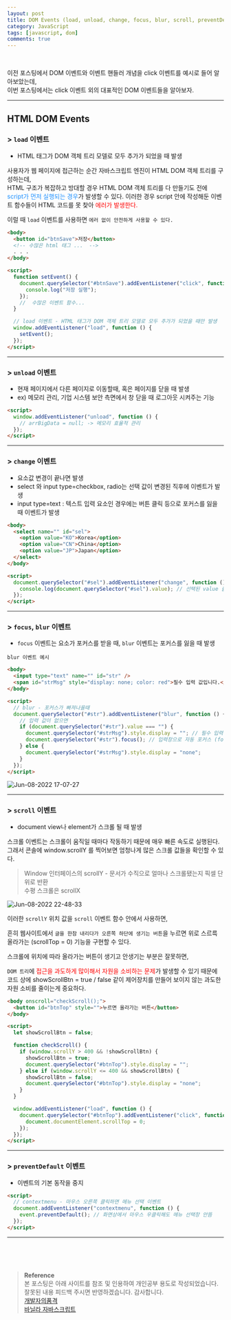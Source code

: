 ```yaml
---
layout: post
title: DOM Events (load, unload, change, focus, blur, scroll, preventDefault)
category: JavaScript
tags: [javascript, dom]
comments: true
---
```


<br>

이전 포스팅에서 DOM 이벤트와 이벤트 핸들러 개념을 click 이벤트를 예시로 들어 알아보았는데,  
이번 포스팅에서는 click 이벤트 외의 대표적인 DOM 이벤트들을 알아보자.

---

## HTML DOM Events

### > `load` 이벤트

- HTML 태그가 DOM 객체 트리 모델로 모두 추가가 되었을 때 발생

사용자가 웹 페이지에 접근하는 순간 자바스크립트 엔진이 HTML DOM 객체 트리를 구성하는데,  
HTML 구조가 복잡하고 방대할 경우 HTML DOM 객체 트리를 다 만들기도 전에 <font color='#1E90FF'>script가 먼저 실행되는 경우</font>가 발생할 수 있다. 이러한 경우 script 안에 작성해둔 이벤트 함수들이 HTML 코드를 못 찾아 <font color='red'>에러가 발생한다.</font>

이럴 때 `load` 이벤트를 사용하면 `에러 없이 안전하게 사용할 수 있다.`

```html
<body>
  <button id="btnSave">저장</button>
  <!-- 수많은 html 태그 ...  -->
  . . .
</body>

<script>
  function setEvent() {
    document.querySelector("#btnSave").addEventListener("click", function () {
      console.log("저장 실행");
    });
    //  수많은 이벤트 함수...
  }

  // load 이벤트 - HTML 태그가 DOM 객체 트리 모델로 모두 추가가 되었을 때만 발생
  window.addEventListener("load", function () {
    setEvent();
  });
</script>
```

---

### > `unload` 이벤트

- 현재 페이지에서 다른 페이지로 이동할때, 혹은 페이지를 닫을 때 발생
- ex) 메모리 관리, 기업 시스템 보안 측면에서 창 닫을 때 로그아웃 시켜주는 기능

```html
<script>
  window.addEventListener("unload", function () {
    // arrBigData = null; -> 메모리 효율적 관리
  });
</script>
```

---

### > `change` 이벤트

- 요소값 변경이 끝나면 발생
- select 와 input type=checkbox, radio는 선택 값이 변경된 직후에 이벤트가 발생
- input type=text : 텍스트 입력 요소인 경우에는 버튼 클릭 등으로 포커스를 잃을 때 이벤트가 발생

```html
<body>
  <select name="" id="sel">
    <option value="KO">Korea</option>
    <option value="CN">China</option>
    <option value="JP">Japan</option>
  </select>
</body>

<script>
  document.querySelector("#sel").addEventListener("change", function () {
    console.log(document.querySelector("#sel").value); // 선택된 value 출력
  });
</script>
```

---

### > `focus`, `blur` 이벤트

- `focus` 이벤트는 요소가 포커스를 받을 때, `blur` 이벤트는 포커스를 잃을 때 발생

`blur 이벤트 예시`

```html
<body>
  <input type="text" name="" id="str" />
  <span id="strMsg" style="display: none; color: red">필수 입력 값입니다.</span>
</body>

<script>
  // blur - 포커스가 빠져나올때
  document.querySelector("#str").addEventListener("blur", function () {
    // 입력 값이 없으면
    if (document.querySelector("#str").value === "") {
      document.querySelector("#strMsg").style.display = ""; // 필수 입력 값입니다 -> 화면에 출력 후
      document.querySelector("#str").focus(); // 입력창으로 자동 포커스 (focus 이벤트와 무관한 메소드임)
    } else {
      document.querySelector("#strMsg").style.display = "none";
    }
  });
</script>
```

![Jun-08-2022
17-07-27](https://user-images.githubusercontent.com/76654131/172565495-62a43dbc-b966-42b0-8a9c-271fc81a228b.gif)

---

### > `scroll` 이벤트

- document view나 element가 스크롤 될 때 발생

스크롤 이벤트는 스크롤이 움직일 때마다 작동하기 때문에 매우 빠른 속도로 실행된다.  
그래서 콘솔에 window.scrollY 를 찍어보면 엄청나게 많은 스크롤 값들을 확인할 수 있다.

> Window 인터페이스의 scrollY - 문서가 수직으로 얼마나 스크롤됐는지 픽셀 단위로 반환  
> 수평 스크롤은 scrollX

![Jun-08-2022 22-48-33](https://user-images.githubusercontent.com/76654131/172633110-86217706-f164-44a8-90f7-14f6fbdace32.gif)

이러한 `scrollY` 위치 값을 `scroll` 이벤트 함수 안에서 사용하면,

흔히 웹사이트에서 `글을 한참 내리다가 오른쪽 하단에 생기는 버튼`을 누르면 위로 스르륵 올라가는 (scrollTop = 0) 기능을 구현할 수 있다.

스크롤에 위치에 따라 올라가는 버튼이 생기고 안생기는 부분은 잘못하면,

`DOM 트리`에 <font color='red'>접근을 과도하게 많이해서 자원을 소비하는 문제</font>가 발생할 수 있기 때문에 코드 상에 showScrollBtn = true / false 같이 제어장치를 만들어 보이지 않는 과도한 자원 소비를 줄이는게 중요하다.

```html
<body onscroll="checkScroll();">
  <button id="btnTop" style="">누르면 올라가는 버튼</button>
</body>

<script>
  let showScrollBtn = false;

  function checkScroll() {
    if (window.scrollY > 400 && !showScrollBtn) {
      showScrollBtn = true;
      document.querySelector("#btnTop").style.display = "";
    } else if (window.scrollY <= 400 && showScrollBtn) {
      showScrollBtn = false;
      document.querySelector("#btnTop").style.display = "none";
    }
  }

  window.addEventListener("load", function () {
    document.querySelector("#btnTop").addEventListener("click", function () {
      document.documentElement.scrollTop = 0;
    });
  });
</script>
```

---

### > `preventDefault` 이벤트

- 이벤트의 기본 동작을 중지

```html
<script>
  // contextmenu - 마우스 오른쪽 클릭하면 메뉴 선택 이벤트
  document.addEventListener("contextmenu", function () {
    event.preventDefault(); // 화면상에서 마우스 우클릭해도 메뉴 선택창 안뜸
  });
</script>
```

---

  <br>
  <br>
  <br>

> **Reference**  
> 본 포스팅은 아래 사이트를 참조 및 인용하여 개인공부 용도로 작성되었습니다.  
> 잘못된 내용 피드백 주시면 반영하겠습니다. 감사합니다.  
> [개발자의품격](https://www.youtube.com/c/개발자의품격)  
> [바닐라 자바스크립트](http://www.yes24.com/Product/Goods/105608999)
